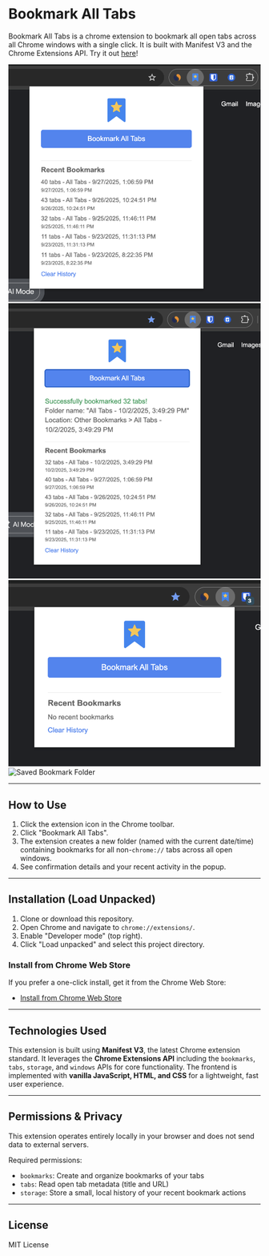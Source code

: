 # Bookmark All Tabs

Bookmark All Tabs is a chrome extension to bookmark all open tabs across all Chrome windows with a single click. It is built with Manifest V3 and the Chrome Extensions API. Try it out [here](https://chromewebstore.google.com/detail/bookmark-all-tabs/fhflnhaakgankgheoheakegafhocaolm)! 

![Popup UI](docs/screenshot-regular.png)
![Success State](docs/screenshot-demo.png)
![History List](docs/screenshot-clear-history.png)
![Saved Bookmark Folder](docs/screenshot-bookmark-folder.png)

---

## How to Use

1. Click the extension icon in the Chrome toolbar.
2. Click "Bookmark All Tabs".
3. The extension creates a new folder (named with the current date/time) containing bookmarks for all non-`chrome://` tabs across all open windows.
4. See confirmation details and your recent activity in the popup.

---

## Installation (Load Unpacked)

1. Clone or download this repository.
2. Open Chrome and navigate to `chrome://extensions/`.
3. Enable "Developer mode" (top right).
4. Click "Load unpacked" and select this project directory.

### Install from Chrome Web Store

If you prefer a one-click install, get it from the Chrome Web Store:

- [Install from Chrome Web Store](https://chromewebstore.google.com/detail/bookmark-all-tabs/fhflnhaakgankgheoheakegafhocaolm)

---

## Technologies Used

This extension is built using **Manifest V3**, the latest Chrome extension standard. It leverages the **Chrome Extensions API** including the `bookmarks`, `tabs`, `storage`, and `windows` APIs for core functionality. The frontend is implemented with **vanilla JavaScript, HTML, and CSS** for a lightweight, fast user experience.

---

## Permissions & Privacy

This extension operates entirely locally in your browser and does not send data to external servers.

Required permissions:

- `bookmarks`: Create and organize bookmarks of your tabs
- `tabs`: Read open tab metadata (title and URL)
- `storage`: Store a small, local history of your recent bookmark actions

---

## License

MIT License